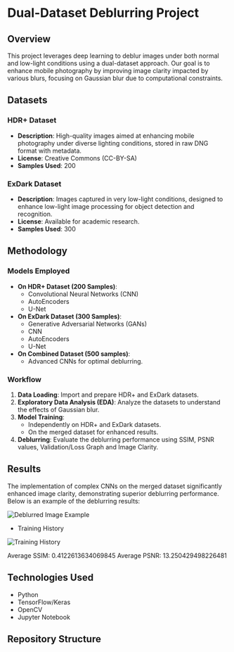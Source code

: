 # Dual-Dataset Deblurring Project

## Overview
This project leverages deep learning to deblur images under both normal and low-light conditions using a dual-dataset approach. Our goal is to enhance mobile photography by improving image clarity impacted by various blurs, focusing on Gaussian blur due to computational constraints.

## Datasets

### HDR+ Dataset
- **Description**: High-quality images aimed at enhancing mobile photography under diverse lighting conditions, stored in raw DNG format with metadata.
- **License**: Creative Commons (CC-BY-SA)
- **Samples Used**: 200

### ExDark Dataset
- **Description**: Images captured in very low-light conditions, designed to enhance low-light image processing for object detection and recognition.
- **License**: Available for academic research.
- **Samples Used**: 300

## Methodology

### Models Employed
- **On HDR+ Dataset (200 Samples)**:
  - Convolutional Neural Networks (CNN)
  - AutoEncoders
  - U-Net
- **On ExDark Dataset (300 Samples)**:
  - Generative Adversarial Networks (GANs)
  - CNN
  - AutoEncoders
  - U-Net
- **On Combined Dataset (500 samples)**:
  - Advanced CNNs for optimal deblurring.

### Workflow
1. **Data Loading**: Import and prepare HDR+ and ExDark datasets.
2. **Exploratory Data Analysis (EDA)**: Analyze the datasets to understand the effects of Gaussian blur.
3. **Model Training**:
   - Independently on HDR+ and ExDark datasets.
   - On the merged dataset for enhanced results.
4. **Deblurring**: Evaluate the deblurring performance using SSIM, PSNR values, Validation/Loss Graph and Image Clarity.

## Results
The implementation of complex CNNs on the merged dataset significantly enhanced image clarity, demonstrating superior deblurring performance. Below is an example of the deblurring results:

![Deblurred Image Example](https://i.imgur.com/CVMoQig.png)

- Training History

![Training History](https://i.imgur.com/nBBNxNu.png)

Average SSIM: 0.4122613634069845
Average PSNR: 13.250429498226481

## Technologies Used
- Python
- TensorFlow/Keras
- OpenCV
- Jupyter Notebook

## Repository Structure
